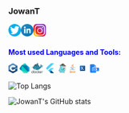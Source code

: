 ### JowanT
<a href="https://twitter.com/SulaimanJowan">
  <img align="left" alt="JowanT | Twitter" width="25px" src="https://github.com/JoWanT/JoWanT/blob/main/Git/twitter.png" />
</a>
<a href="https://www.linkedin.com/in/JowanT/">
  <img align="left" alt="JowanT LinkdeIN" width="25px" src="https://github.com/JoWanT/JoWanT/blob/main/Git/linkedin.png" />
</a>
<a href="https://www.instagram.com/JowanT/">
  <img align="left" alt="JowanT Instagram" width="25px" src="https://github.com/JoWanT/JoWanT/blob/main/Git/instagram.png" />
</a>

<br />
<br />

<b style='color:blue'>Most used Languages and Tools:</b>

<code><img height="20" src="https://github.com/JoWanT/JoWanT/blob/main/Prog/cpp.png"></code>
<code><img height="20" src="https://github.com/JoWanT/JoWanT/blob/main/Prog/dart.png"></code>
<code><img height="20" src="https://github.com/JoWanT/JoWanT/blob/main/Prog/docker.png"></code>
<code><img height="20" src="https://github.com/JoWanT/JoWanT/blob/main/Prog/flutter.png"></code>
<code><img height="20" src="https://github.com/JoWanT/JoWanT/blob/main/Prog/go.png"></code>
<code><img height="20" src="https://github.com/JoWanT/JoWanT/blob/main/Prog/java.png"></code>
<code><img height="20" src="https://github.com/JoWanT/JoWanT/blob/main/Prog/shell.png"></code>
<code><img height="20" src="https://github.com/JoWanT/JoWanT/blob/main/Prog/sql.png"></code>


![Top Langs](https://github-readme-stats.vercel.app/api/top-langs/?username=JoWanT&layout=compact&langs_count=8&theme=radical)

![JowanT's GitHub stats](https://github-readme-stats.vercel.app/api?username=JoWanT&theme=radical&show_icons=true)

